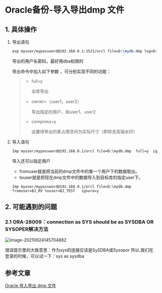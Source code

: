 # Oracle备份-导入导出dmp 文件

## 1. 具体操作

1. 导出语句

   ```tex
   exp myuser/mypassword@192.168.0.1:1521/orcl file=D:\mydb.dmp log=D:\export.log full=y  as sysdba
   ```

   导出的用户名密码，最好用dba权限的

   导出命令中加入如下参数 ，可分别实现不同的功能：

   > - full=y
   >
   >   全库导出
   >
   > - owner=（user1，user2）
   >
   >   导出指定的用户，如user1、user2
   >
   > - compress=y
   >
   >   设置待导出的表占用空间为实际尺寸（即除去高端水印）

2. 导入语句

   ```txt
   Imp myuser/mypassword@192.168.0.1/orcl file=D:\mydb.dmp  full=y  ignore=y
   ```

   导入还可以指定用户

   - fromuser就是把当前的dmp文件中的某一个用户下的数据取出。
   - touser就是把现在dmp文件中的数据导入到目标库的指定user下。

   ```
   Imp myuser/mypassword@192.168.0.1/orcl file=D:\mydb.dmp    fromuser=BJ_RV touser=BJ_TEST   ignore=y
   ```

   

## 2. 可能遇到的问题

### 2.1 ORA-28009：connection as SYS should be as SYSDBA OR SYSOPER解决方法

![image-20210624145704882](https://gitee.com/zszdevelop/blogimage/raw/master/image-20210624145704882.png)

错误提示里的大致意思：作为sys的连接应该是SySDBA或Sysopor
所以,我们在登录的时候，可以试一下：sys as sysdba 

## 参考文章

[Oracle 导入导出 dmp 文件](https://www.cnblogs.com/mingforyou/p/7110163.html)